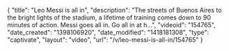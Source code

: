 {
    "title": "Leo Messi is all in",
    "description": "The streets of Buenos Aires to the bright lights of the stadium, a lifetime of training comes down to 90 minutes of action. Messi goes all in. Go all in at h...",
    "videoid": "154765",
    "date_created": "1398106920",
    "date_modified": "1418181308",
    "type": "captivate",
    "layout": "video",
    "url": "\/v\/leo-messi-is-all-in\/154765"
}